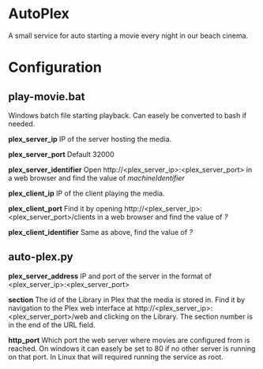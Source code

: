 # AutoPlex
A small service for auto starting a movie every night in our beach cinema.

# Configuration
## play-movie.bat
Windows batch file starting playback. Can easely be converted to bash if needed.

**plex_server_ip**
IP of the server hosting the media.

**plex_server_port**
Default 32000

**plex_server_identifier**
Open http://<plex_server_ip>:<plex_server_port> in a web browser and find the value of *machineIdentifier*

**plex_client_ip**
IP of the client playing the media.

**plex_client_port**
Find it by opening http://<plex_server_ip>:<plex_server_port>/clients in a web browser and find the value of *?*

**plex_client_identifier**
Same as above, find the value of *?*

## auto-plex.py
**plex_server_address**
IP and port of the server in the format of <plex_server_ip>:<plex_server_port>

**section**
The id of the Library in Plex that the media is stored in. Find it by navigation to the Plex web interface at
http://<plex_server_ip>:<plex_server_port>/web and clicking on the Library. The section number is in the end
of the URL field.

**http_port**
Which port the web server where movies are configured from is reached. On windows it can easely be set to 80 if 
no other server is running on that port. In Linux that will required running the service as root.
